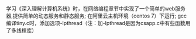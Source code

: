 学习《深入理解计算机系统》时，在网络编程章节中实现了一个简单的web服务器,提供简单的动态服务和静态服务;
在阿里云主机环境（centos 7）下运行;
gcc编译tiny.c时，添加选项-lpthread（注：加-lpthread是因为csapp.c中有些函数用了多线程库） 
